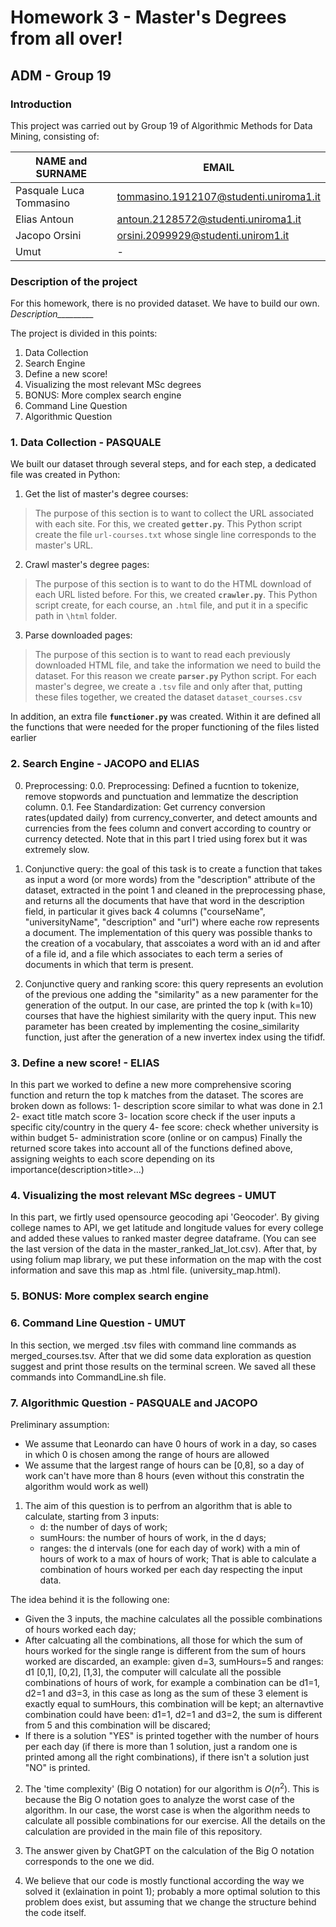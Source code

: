 # Homework 3 - Master's Degrees from all over!
## ADM - Group 19
### Introduction

This project was carried out by Group 19 of Algorithmic Methods for Data Mining, consisting of:

| NAME and SURNAME | EMAIL |
| --- | --- |
| Pasquale Luca Tommasino | tommasino.1912107@studenti.uniroma1.it | 
| Elias Antoun | antoun.2128572@studenti.uniroma1.it |
| Jacopo Orsini | orsini.2099929@studenti.unirom1.it |
| Umut | - |


### Description of the project

For this homework, there is no provided dataset. We have to build our own. *Description_________* 

The project is divided in this points:
1. Data Collection
2. Search Engine
3. Define a new score!
4. Visualizing the most relevant MSc degrees
5. BONUS: More complex search engine
6. Command Line Question
7. Algorithmic Question


### 1. Data Collection - PASQUALE

We built our dataset through several steps, and for each step, a dedicated file was created in Python:

1. Get the list of master's degree courses:
> The purpose of this section is to want to collect the URL associated with each site. For this, we created __`getter.py`__. This Python script create the file `url-courses.txt` whose single line corresponds to the master's URL.

2. Crawl master's degree pages:
> The purpose of this section is to want to do the HTML download of each URL listed before. For this, we created __`crawler.py`__. This Python script create, for each course, an `.html` file, and put it in a specific path in `\html` folder.

3. Parse downloaded pages:
> The purpose of this section is to want to read each previously downloaded HTML file, and take the information we need to build the dataset. For this reason we create __`parser.py`__ Python script. For each master's degree, we create a `.tsv` file and only after that, putting these files together, we created the dataset `dataset_courses.csv`

In addition, an extra file __`functioner.py`__ was created. Within it are defined all the functions that were needed for the proper functioning of the files listed earlier


### 2. Search Engine - JACOPO and ELIAS
0. Preprocessing:
0.0. Preprocessing: Defined a fucntion to tokenize, remove stopwords and punctuation and lemmatize the description column.
0.1. Fee Standardization: Get currency conversion rates(updated daily) from currency_converter, and detect amounts and currencies from the fees column and convert according to country or currency detected. Note that in this part I tried using forex but it was extremely slow.
   
2. Conjunctive query: the goal of this task is to create a function that takes as input a word (or more words) from the "description" attribute of the dataset, extracted in the point 1 and cleaned in the preprocessing phase, and returns all the documents that have that word in the description field, in particular it gives back 4 columns ("courseName", "universityName", "description" and "url") where eache row represents a document. The implementation of this query was possible thanks to the creation of a vocabulary, that asscoiates a word with an id and after of a file id, and a file which associates to each term a series of documents in which that term is present.

3. Conjunctive query and ranking score: this query represents an evolution of the previous one adding the "similarity" as a new paramenter for the generation of the output. In our case, are printed the top k (with k=10) courses that have the highiest similarity with the query input. This new parameter has been created by implementing the cosine_similarity function, just after the generation of a new invertex index using the tifidf.

   

### 3. Define a new score! - ELIAS
In this part we worked to define a new more comprehensive scoring function and return the top k matches from the dataset.
The scores are broken down as follows:
1- description score similar to what was done in 2.1
2- exact title match score
3- location score check if the user inputs a specific city/country in the query
4- fee score: check whether university is within budget
5- administration score (online or on campus)
Finally the returned score takes into account all of the functions defined above, assigning weights to each score depending on its importance(description>title>...)

### 4. Visualizing the most relevant MSc degrees - UMUT
In this part, we firtly used opensource geocoding api 'Geocoder'. By giving college names to API, we get latitude and longitude values for every college and added these values to ranked master degree dataframe. (You can see the last version of the data in the master_ranked_lat_lot.csv). After that, by using folium map library, we put these information on the map with the cost information and save this map as .html file. (university_map.html).

### 5. BONUS: More complex search engine


### 6. Command Line Question - UMUT

In this section, we merged .tsv files with command line commands as merged_courses.tsv.  After that we did some data exploration as question suggest and print those results on the terminal screen. We saved all these commands into CommandLine.sh file.

### 7. Algorithmic Question - PASQUALE and JACOPO

Preliminary assumption:
   - We assume that Leonardo can have 0 hours of work in a day, so cases in which 0 is chosen among the range of hours are allowed
   - We assume that the largest range of hours can be [0,8], so a day of work can't have more than 8 hours (even without this constratin the algorithm would work as well)

1. The aim of this question is to perfrom an algorithm that is able to calculate, starting from 3 inputs:
   - d: the number of days of work;
   - sumHours: the number of hours of work, in the d days;
   - ranges: the d intervals (one for each day of work) with a min of hours of work to a max of hours of work;
   That is able to calculate a combination of hours worked per each day respecting the input data.
   
The idea behind it is the following one:
   - Given the 3 inputs, the machine calculates all the possible combinations of hours worked each day;
   - After calcuating all the combinations, all those for which the sum of hours worked for the single range is different from the sum of hours worked are discarded, an example: given d=3, sumHours=5 and ranges: d1
     [0,1], [0,2], [1,3], the computer will calculate all the possible combinations of hours of work, for example a combination can be d1=1, d2=1 and d3=3, in this case as long as the sum of these 3 element is exactly 
     equal to sumHours, this combination will be kept; an alternavtive combination could have been: d1=1, d2=1 and d3=2, the sum is different from 5 and this combination will be discared;
   - If there is a solution "YES" is printed together with the number of hours per each day (if there is more than 1 solution, just a random one is printed among all the right combinations), if there isn't a solution 
     just "NO" is printed.

2. The 'time complexity' (Big O notation) for our algorithm is $O(n^2)$. This is because the Big O notation goes to analyze the worst case of the algorithm. In our case, the worst case is when the algorithm needs to calculate all possible combinations for our exercise. All the details on the calculation are provided in the main file of this repository.

3. The answer given by ChatGPT on the calculation of the Big O notation corresponds to the one we did.

4. We believe that our code is mostly functional according the way we solved it (exlaination in point 1); probably a more optimal solution to this problem does exist, but assuming that we change the structure behind the code itself.
